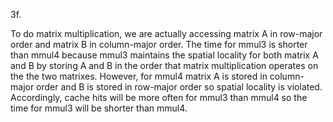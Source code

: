 3f. 

To do matrix multiplication, we are actually accessing matrix A in row-major order and matrix B in column-major order. The time for mmul3 is shorter than mmul4 because mmul3 maintains the spatial locality for both matrix A and B by storing A and B in the order that matrix multiplication operates on the the two matrixes. However, for mmul4 matrix A is stored in column-major order and B is stored in row-major order so spatial locality is violated. Accordingly, cache hits will be more often for mmul3 than mmul4 so the time for mmul3 will be shorter than mmul4. 